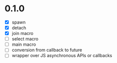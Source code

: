 # 0.1.0
- [x] spawn
- [x] detach
- [x] join macro
- [ ] select macro
- [ ] main macro
- [ ] conversion from callback to future
- [ ] wrapper over JS asynchronous APIs or callbacks
